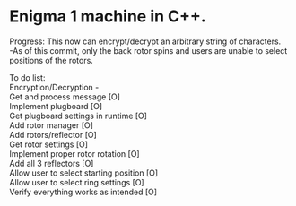 # Enigma 1 machine in C++.
Progress: This now can encrypt/decrypt an arbitrary string of characters.  
-As of this commit, only the back rotor spins and users are unable to select positions of the rotors.

To do list:  
Encryption/Decryption -  
Get and process message [O]  
Implement plugboard [O]  
Get plugboard settings in runtime [O]  
Add rotor manager [O]  
Add rotors/reflector [O]  
Get rotor settings [O]  
Implement proper rotor rotation [O]    
Add all 3 reflectors [O]  
Allow user to select starting position [O]  
Allow user to select ring settings [O]  
Verify everything works as intended [O]  